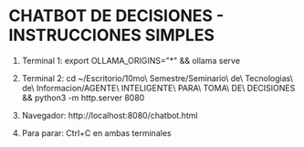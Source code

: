 CHATBOT DE DECISIONES - INSTRUCCIONES SIMPLES
==============================================

1. Terminal 1:
   export OLLAMA_ORIGINS="*" && ollama serve

2. Terminal 2:
   cd ~/Escritorio/10mo\ Semestre/Seminario\ de\ Tecnologias\ de\ Informacion/AGENTE\ 
   INTELIGENTE\ PARA\ TOMA\ DE\ DECISIONES && python3 -m http.server 8080

3. Navegador:
   http://localhost:8080/chatbot.html

4. Para parar:
   Ctrl+C en ambas terminales